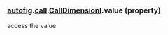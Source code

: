 ### [autofig](autofig.md).[call](autofig.call.md).[CallDimensionI](autofig.call.CallDimensionI.md).value (property)




access the value

